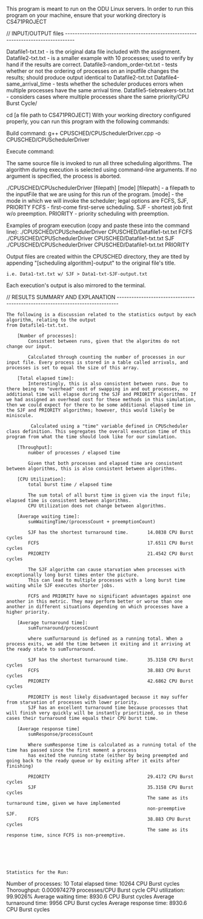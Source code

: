 
This program is meant to run on the ODU Linux servers.
In order to run this program on your machine, ensure that your working directory is CS471PROJECT

// INPUT/OUTPUT files ----------------------------------------------------------------------------------

Datafile1-txt.txt               - is the original data file included with the assignment.
Datafile2-txt.txt               - is a smaller example with 10 processes; used to verify by hand if the results are correct.
Datafile3-random_order-txt.txt  - tests whether or not the ordering of processes on an inputfile changes the results;
                                    should produce output identical to Datafile2-txt.txt
Datafile4-same_arrival_time     - tests whether the scheduler produces errors when multiple processes have the same arrival time.
Datafile5-tiebreakers-txt.txt    - considers cases where multiple processes share the same priority/CPU Burst Cycle/

cd [a file path to CS471PROJECT]
With your working directory configured properly, you can run this program with the following commands:

Build command:
g++ CPUSCHED/CPUSchedulerDriver.cpp -o CPUSCHED/CPUSchedulerDriver

Execute command:

The same source file is invoked to run all three scheduling algorithms. The algorithm during execution
is selected using command-line arguments. If no argument is specified, the process is aborted.

./CPUSCHED/CPUschedulerDriver [filepath] [mode]
    [filepath] - a filepath to the inputFile that we are using for this run of the program.
    [mode] - the mode in which we will invoke the scheduler; legal options are FCFS, SJF, PRIORITY
        FCFS - first-come first-serve scheduling.
        SJF - shortest job first w/o preemption.
        PRIORITY - priority scheduling with preemption.

Examples of program execution (copy and paste these into the command line):
    ./CPUSCHED/CPUSchedulerDriver CPUSCHED/Datafile1-txt.txt FCFS
    ./CPUSCHED/CPUSchedulerDriver CPUSCHED/Datafile1-txt.txt SJF
    ./CPUSCHED/CPUSchedulerDriver CPUSCHED/Datafile1-txt.txt PRIORITY

Output files are created within the CPUSCHED directory, they are tited by appending "[scheduling algorithm]-output"
to the original file's title.
    
    i.e. Data1-txt.txt w/ SJF > Data1-txt-SJF-output.txt

Each execution's output is also mirrored to the terminal.

// RESULTS SUMMARY AND EXPLANATION ------------------------------------------------------------------------------

    The following is a discussion related to the statistics output by each algorithm, relating to the output
    from Datafile1-txt.txt.

        [Number of processes]:
            Consistent between runs, given that the algoritms do not change our input.

            Calculated through counting the number of processes in our input file. Every process is stored in a table called arrivals, and processes is set to equal the size of this array.

        [Total elapsed time]:
            Interestingly, this is also consistent between runs. Due to there being no "overhead" cost of swapping in and out processes, no additional time will elapse during the SJF and PRIORITY algorithms. If we had assigned an overhead cost for these methods in this simulation, then we could expect for there to be some additional elapsed time in the SJF and PRIORITY algorithms; however, this would likely be miniscule.

             Calculated using a "time" variable defined in CPUScheduler class definition. This segregates the overall execution time of this program from what the time should look like for our simulation.

        [Throughput]:
            number of processes / elapsed time

            Given that both processes and elapsed time are consistent between algorithms, this is also consistent between algorithms.

        [CPU Utilization]:
            total burst time / elapsed time

            The sum total of all burst time is given via the input file; elapsed time is consistent between algorithms.
            CPU Utilization does not change between algorithms.

        [Average waiting time]:
            sumWaitingTime/(processCount + preemptionCount)

            SJF has the shortest turnaround time.       14.0838 CPU Burst cycles
            FCFS                                        17.6511 CPU Burst cycles
            PRIORITY                                    21.4542 CPU Burst cycles

            The SJF algorithm can cause starvation when processes with exceptionally long burst times enter the picture.
            This can lead to multiple processes with a long burst time waiting while SJF executes shorter jobs.

            FCFS and PRIORITY have no significant advantages against one another in this metric. They may perform better or worse than one another in different situations depending on which processes have a higher priority.
                
        [Average turnaround time]:
            sumTurnaround/processCount

            where sumTurnaround is defined as a running total. When a process exits, we add the time between it exiting and it arriving at the ready state to sumTurnaround.

            SJF has the shortest turnaround time.       35.3158 CPU Burst cycles
            FCFS                                        38.883 CPU Burst cycles
            PRIORITY                                    42.6862 CPU Burst cycles

            PRIORITY is most likely disadvantaged because it may suffer from starvation of processes with lower priority.
            SJF has an excellent turnaround time because processes that will finish very quickly will be instantly prioritized, so in these cases their turnaround time equals their CPU burst time.

        [Average response time]
            sumResponse/processCount

            Where sumResponse time is calculated as a running total of the time has passed since the first moment a process
            has exited the running state (either by being preempted and going back to the ready queue or by exiting after it exits after finishing)

            PRIORITY                                    29.4172 CPU Burst cycles
            SJF                                         35.3158 CPU Burst cycles
                                                        The same as its turnaround time, given we have implemented
                                                        non-preemptive SJF.
            FCFS                                        38.883 CPU Burst cycles
                                                        The same as its response time, since FCFS is non-preemptive.
            





    Statistics for the Run:
  Number of processes: 10
  Total elapsed time: 10264 CPU Burst cycles
  Thoroughput: 0.000974279 processes/CPU Burst cycle
  CPU utilization: 99.9026%
  Average waiting time: 8930.6 CPU Burst cycles
  Average turnaround time: 9956 CPU Burst cycles
  Average response time: 8930.6 CPU Burst cycles



